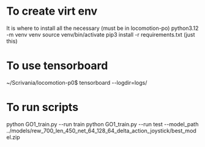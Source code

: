 # To create virt env 
It is where to install all the necessary (must be in locomotion-po)
python3.12 -m venv venv
source venv/bin/activate
pip3 install -r requirements.txt (just this)

# To use tensorboard
~/Scrivania/locomotion-p0$ tensorboard --logdir=logs/

# To run scripts
python GO1_train.py --run train
python GO1_train.py --run test --model_path ../models/rew_700_len_450_net_64_128_64_delta_action_joystick/best_model.zip
